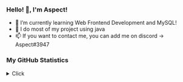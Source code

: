 ### Hello! 👋, I'm Aspect!

- 🌱 I’m currently learning Web Frontend Development and MySQL!
- 🔭  I do most of my project using java
- 📫 If you want to contact me, you can add me on discord -> Aspect#3947

### My GitHub Statistics
<details>
   <summary>Click</summary>
   <img align="Left" alt="AspectCodes's Github Stats" src="https://github-readme-stats.vercel.app/api?username=AspectCodes&include_all_commits=true&count_private=true&show_icons=true&hide_border=true&theme=dark" />
   <img style="float: right;" alt="Most Used Languages" src="https://github-readme-stats.vercel.app/api/top-langs/?username=AspectCodes&langs_count=10&layout=compact&hide_border=true&theme=dark"/>
</details>
